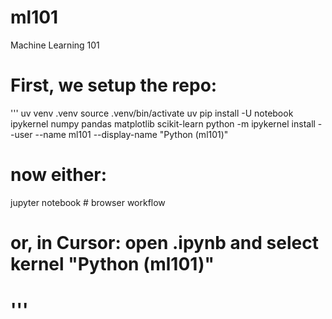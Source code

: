# ml101

Machine Learning 101


First, we setup the repo:
===
'''
uv venv .venv
source .venv/bin/activate
uv pip install -U notebook ipykernel numpy pandas matplotlib scikit-learn
python -m ipykernel install --user --name ml101 --display-name "Python (ml101)"
# now either:
jupyter notebook             # browser workflow
# or, in Cursor: open .ipynb and select kernel "Python (ml101)"
'''
===


